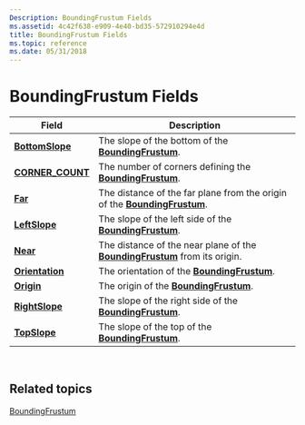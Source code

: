 ```yaml
---
Description: BoundingFrustum Fields
ms.assetid: 4c42f638-e909-4e40-bd35-572910294e4d
title: BoundingFrustum Fields
ms.topic: reference
ms.date: 05/31/2018
---
```


# BoundingFrustum Fields



| Field                                                            | Description                                                                                                  |
|------------------------------------------------------------------|--------------------------------------------------------------------------------------------------------------|
| [**BottomSlope**](boundingfrustum-bottomslope.md)<br/>    | The slope of the bottom of the [**BoundingFrustum**](/windows/win32/api/directxcollision/ns-directxcollision-boundingfrustum).<br/>                        |
| [**CORNER\_COUNT**](boundingfrustum-corner-count.md)<br/> | The number of corners defining the [**BoundingFrustum**](/windows/win32/api/directxcollision/ns-directxcollision-boundingfrustum).<br/>                    |
| [**Far**](boundingfrustum-far.md)<br/>                    | The distance of the far plane from the origin of the [**BoundingFrustum**](/windows/win32/api/directxcollision/ns-directxcollision-boundingfrustum).<br/>  |
| [**LeftSlope**](boundingfrustum-leftslope.md)<br/>        | The slope of the left side of the [**BoundingFrustum**](/windows/win32/api/directxcollision/ns-directxcollision-boundingfrustum).<br/>                     |
| [**Near**](boundingfrustum-near.md)<br/>                  | The distance of the near plane of the [**BoundingFrustum**](/windows/win32/api/directxcollision/ns-directxcollision-boundingfrustum) from its origin.<br/> |
| [**Orientation**](boundingfrustum-orientation.md)<br/>    | The orientation of the [**BoundingFrustum**](/windows/win32/api/directxcollision/ns-directxcollision-boundingfrustum).<br/>                                |
| [**Origin**](boundingfrustum-origin.md)<br/>              | The origin of the [**BoundingFrustum**](/windows/win32/api/directxcollision/ns-directxcollision-boundingfrustum).<br/>                                     |
| [**RightSlope**](boundingfrustum-rightslope.md)<br/>      | The slope of the right side of the [**BoundingFrustum**](/windows/win32/api/directxcollision/ns-directxcollision-boundingfrustum).<br/>                    |
| [**TopSlope**](boundingfrustum-topslope.md)<br/>          | The slope of the top of the [**BoundingFrustum**](/windows/win32/api/directxcollision/ns-directxcollision-boundingfrustum).<br/>                           |



 

## Related topics

<dl> <dt>

[BoundingFrustum](/windows/win32/api/directxcollision/ns-directxcollision-boundingfrustum)
</dt> </dl>

 

 